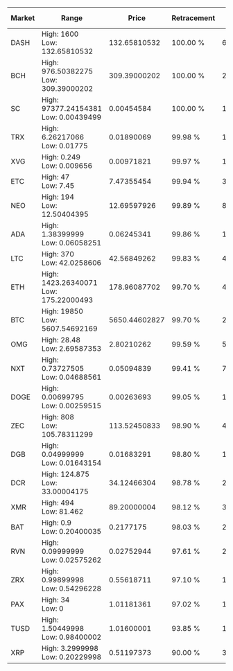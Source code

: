 | Market | Range | Price| Retracement | Doubles to 50% |
| --- | --- | --- | --- | --- |
| DASH | High: 1600<br />Low: 132.65810532 | 132.65810532 | 100.00 % | 6.53 |
| BCH | High: 976.50382275<br />Low: 309.39000202 | 309.39000202 | 100.00 % | 2.08 |
| SC | High: 97377.24154381<br />Low: 0.00439499 | 0.00454584 | 100.00 % | 10,710,588.80 |
| TRX | High: 6.26217066<br />Low: 0.01775 | 0.01890069 | 99.98 % | 166.13 |
| XVG | High: 0.249<br />Low: 0.009656 | 0.00971821 | 99.97 % | 13.31 |
| ETC | High: 47<br />Low: 7.45 | 7.47355454 | 99.94 % | 3.64 |
| NEO | High: 194<br />Low: 12.50404395 | 12.69597926 | 99.89 % | 8.13 |
| ADA | High: 1.38399999<br />Low: 0.06058251 | 0.06245341 | 99.86 % | 11.57 |
| LTC | High: 370<br />Low: 42.0258606 | 42.56849262 | 99.83 % | 4.84 |
| ETH | High: 1423.26340071<br />Low: 175.22000493 | 178.96087702 | 99.70 % | 4.47 |
| BTC | High: 19850<br />Low: 5607.54692169 | 5650.44602827 | 99.70 % | 2.25 |
| OMG | High: 28.48<br />Low: 2.69587353 | 2.80210262 | 99.59 % | 5.56 |
| NXT | High: 0.73727505<br />Low: 0.04688561 | 0.05094839 | 99.41 % | 7.70 |
| DOGE | High: 0.00699795<br />Low: 0.00259515 | 0.00263693 | 99.05 % | 1.82 |
| ZEC | High: 808<br />Low: 105.78311299 | 113.52450833 | 98.90 % | 4.02 |
| DGB | High: 0.04999999<br />Low: 0.01643154 | 0.01683291 | 98.80 % | 1.97 |
| DCR | High: 124.875<br />Low: 33.00004175 | 34.12466304 | 98.78 % | 2.31 |
| XMR | High: 494<br />Low: 81.462 | 89.20000004 | 98.12 % | 3.23 |
| BAT | High: 0.9<br />Low: 0.20400035 | 0.2177175 | 98.03 % | 2.54 |
| RVN | High: 0.09999999<br />Low: 0.02575262 | 0.02752944 | 97.61 % | 2.28 |
| ZRX | High: 0.99899998<br />Low: 0.54296228 | 0.55618711 | 97.10 % | 1.39 |
| PAX | High: 34<br />Low: 0 | 1.01181361 | 97.02 % | 16.80 |
| TUSD | High: 1.50449998<br />Low: 0.98400002 | 1.01600001 | 93.85 % | 1.22 |
| XRP | High: 3.2999998<br />Low: 0.20229998 | 0.51197373 | 90.00 % | 3.42 |
